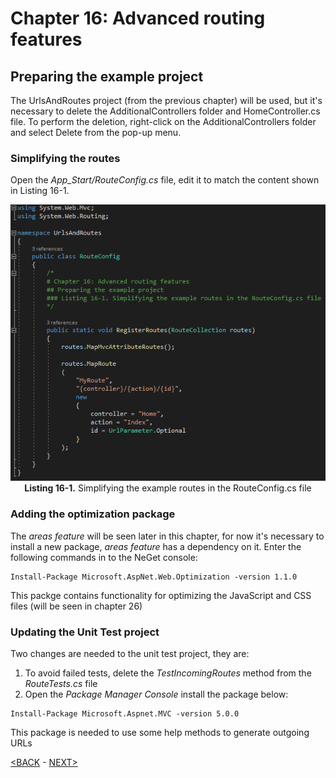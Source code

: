 # Chapter 16: Advanced routing features

## Preparing the example project

The UrlsAndRoutes project (from the previous chapter) will be used, but it's necessary to delete the AdditionalControllers folder and HomeController.cs file. To perform the deletion, right-click on the AdditionalControllers folder and select Delete from the pop-up menu.

### Simplifying the routes

Open the *App_Start/RouteConfig.cs* file, edit it to match the content shown in Listing 16-1.

<p align="center">
    <img src="ch16-Pictures/Listing 16-1.png" /><br />
    <b>Listing 16-1.</b> Simplifying the example routes in the RouteConfig.cs file
</p>  

### Adding the optimization package

The *areas feature* will be seen later in this chapter, for now it's necessary to install a new package, *areas feature* has a dependency on it. Enter the following commands in to the NeGet console:

```
Install-Package Microsoft.AspNet.Web.Optimization -version 1.1.0
```

This packge contains functionality for optimizing the JavaScript and CSS files (will be seen in chapter 26)

### Updating the Unit Test project

Two changes are needed to the unit test project, they are:

1. To avoid failed tests, delete the *TestIncomingRoutes* method from the *RouteTests.cs* file
2. Open the *Package Manager Console* install the package below:

```
Install-Package Microsoft.Aspnet.MVC -version 5.0.0
```

This package is needed to use some help methods to generate outgoing URLs

<!--
# Chapter 16: Advanced routing features
## Preparing the example project
### Updating the Unit Test project

> SUMMARRY AND UPDATE ==========================
.
> CONTENTS =====================================
# Chapter 16: Advanced routing features
## Preparing the example project
### Simplifying the routes
### Adding the optimization package
### Updating the Unit Test project
.
> GITHUB =====================================
https://github.com/deyran/pro-asp-net-mvc/blob/main/chapter-16/02-preparing-the-example-proj.md
.
> # ==========================================
#DotNet #csharp #csharpdotnet #dotnetcore #csharpdeveloper #dotnetdevelopers #aspnetcore #ASPNET #aspdotnet #IT #developer #TI #tecnologia #DevOps #desenvolvedor #programador #software #homeoffice #dev #tecnologiadainformacao #devs #code #programacao #programação #tecnologiadainformação #sistemasdeinformação #engenhariadesoftware #GitHub #ASPNETMVC #ASPNET #MVC #core #MVC #route #urlroute #urlroting #urlpatterns #RoutingSystem
-->

[<BACK](01-Introduction.md) - [NEXT>](03-generating-outgoing.md)